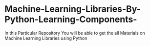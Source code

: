 # Machine-Learning-Libraries-By-Python-Learning-Components-
In this Particular Repository You will be able to get the all Materials on Machine Learning Libraries using Python
